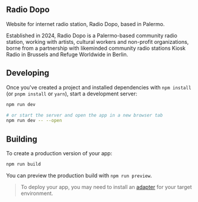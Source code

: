 ## Radio Dopo

Website for internet radio station, Radio Dopo, based in Palermo.

Established in 2024, Radio Dopo is a Palermo-based community radio station, working with artists, cultural workers and non-profit organizations, borne from a partnership with likeminded community radio stations Kiosk Radio in Brussels and Refuge Worldwide in Berlin.

## Developing

Once you've created a project and installed dependencies with `npm install` (or `pnpm install` or `yarn`), start a development server:

```sh
npm run dev

# or start the server and open the app in a new browser tab
npm run dev -- --open
```

## Building

To create a production version of your app:

```sh
npm run build
```

You can preview the production build with `npm run preview`.

> To deploy your app, you may need to install an [adapter](https://svelte.dev/docs/kit/adapters) for your target environment.
